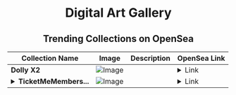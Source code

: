 <div align="center">

# Digital Art Gallery

## Trending Collections on OpenSea

| Collection Name                       | Image                                                                                     | Description                       | OpenSea Link                                                                                          |
|---------------------------------------|-------------------------------------------------------------------------------------------|-----------------------------------|--------------------------------------------------------------------------------------------------------|
| **Dolly X2** | ![Image](https://i.seadn.io/s/raw/files/b5bafcdf86ca5d426a1fc1e38d89ec30.png?w=500&auto=format?w=200&auto=format) |  | <details><summary>Link</summary>[Dolly X2](https://opensea.io/collection/dolly-x2)</details> |
| **<details><summary>TicketMeMembers...</summary>TicketMeMembership</details>** | ![Image](https://i.seadn.io/s/raw/files/7ce8fbd3eb2e1d45850f3757444ab189.png?w=500&auto=format?w=200&auto=format) |  | <details><summary>Link</summary>[TicketMeMembership](https://opensea.io/collection/ticketmemembership-1839)</details> |

</div>